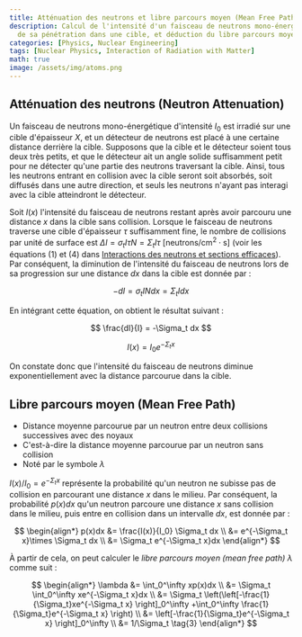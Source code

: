 ```yaml
---
title: Atténuation des neutrons et libre parcours moyen (Mean Free Path)
description: Calcul de l'intensité d'un faisceau de neutrons mono-énergétique lors
  de sa pénétration dans une cible, et déduction du libre parcours moyen des neutrons.
categories: [Physics, Nuclear Engineering]
tags: [Nuclear Physics, Interaction of Radiation with Matter]
math: true
image: /assets/img/atoms.png
---
```

## Atténuation des neutrons (Neutron Attenuation)
Un faisceau de neutrons mono-énergétique d'intensité $I_0$ est irradié sur une cible d'épaisseur $X$, et un détecteur de neutrons est placé à une certaine distance derrière la cible. Supposons que la cible et le détecteur soient tous deux très petits, et que le détecteur ait un angle solide suffisamment petit pour ne détecter qu'une partie des neutrons traversant la cible. Ainsi, tous les neutrons entrant en collision avec la cible seront soit absorbés, soit diffusés dans une autre direction, et seuls les neutrons n'ayant pas interagi avec la cible atteindront le détecteur.

Soit $I(x)$ l'intensité du faisceau de neutrons restant après avoir parcouru une distance $x$ dans la cible sans collision. Lorsque le faisceau de neutrons traverse une cible d'épaisseur $\tau$ suffisamment fine, le nombre de collisions par unité de surface est $\Delta I = \sigma_t I\tau N = \Sigma_t I\tau \ \text{[neutrons/cm}^2\cdot\text{s]}$ (voir les équations (1) et (4) dans [Interactions des neutrons et sections efficaces](/posts/Neutron-Interactions-and-Cross-sections/#section-efficace-cross-section-ou-section-efficace-microscopique-microscopic-cross-section)). Par conséquent, la diminution de l'intensité du faisceau de neutrons lors de sa progression sur une distance $dx$ dans la cible est donnée par :

$$ -dI = \sigma_t IN dx = \Sigma_t I dx \tag{1} $$

En intégrant cette équation, on obtient le résultat suivant :

$$ \frac{dI}{I} = -\Sigma_t dx $$

$$ I(x) = I_0e^{-\Sigma_t x} \tag{2} $$

On constate donc que l'intensité du faisceau de neutrons diminue exponentiellement avec la distance parcourue dans la cible.

## Libre parcours moyen (Mean Free Path)
- Distance moyenne parcourue par un neutron entre deux collisions successives avec des noyaux
- C'est-à-dire la distance moyenne parcourue par un neutron sans collision
- Noté par le symbole $\lambda$

$I(x)/I_0=e^{-\Sigma_t x}$ représente la probabilité qu'un neutron ne subisse pas de collision en parcourant une distance $x$ dans le milieu. Par conséquent, la probabilité $p(x)dx$ qu'un neutron parcoure une distance $x$ sans collision dans le milieu, puis entre en collision dans un intervalle $dx$, est donnée par :

$$ \begin{align*}
p(x)dx &= \frac{I(x)}{I_0} \Sigma_t dx
\\ &= e^{-\Sigma_t x}\times \Sigma_t dx
\\ &= \Sigma_t e^{-\Sigma_t x}dx
\end{align*}
$$

À partir de cela, on peut calculer le *libre parcours moyen (mean free path)* $\lambda$ comme suit :

$$ \begin{align*}
\lambda &= \int_0^\infty xp(x)dx
\\ &= \Sigma_t \int_0^\infty xe^{-\Sigma_t x}dx
\\ &= \Sigma_t \left(\left[-\frac{1}{\Sigma_t}xe^{-\Sigma_t x} \right]_0^\infty +\int_0^\infty \frac{1}{\Sigma_t}e^{-\Sigma_t x} \right)
\\ &= \left[-\frac{1}{\Sigma_t}e^{-\Sigma_t x} \right]_0^\infty
\\ &= 1/\Sigma_t \tag{3}
\end{align*}
$$

